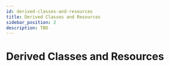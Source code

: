 ```yaml
---
id: derived-classes-and-resources
title: Derived Classes and Resources
sidebar_position: 2
description: TBD
---
```


# Derived Classes and Resources
